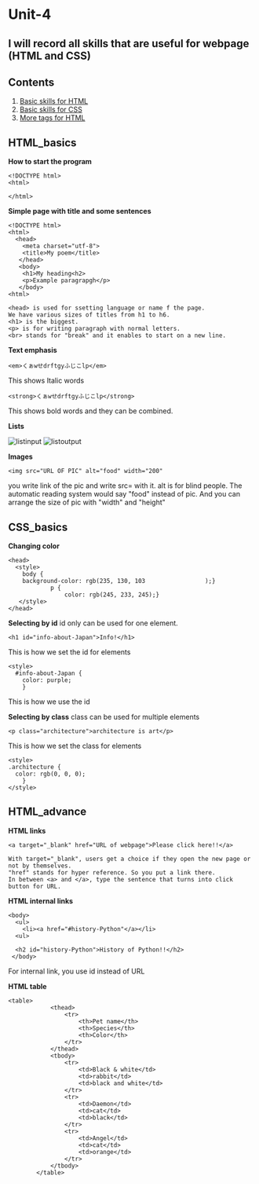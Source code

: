 # Unit-4

## I will record all skills that are useful for webpage (HTML and CSS) ##

Contents
------------
1. [Basic skills for HTML](#HTML_basics)
1. [Basic skills for CSS](#CSS_basics)
1. [More tags for HTML](#HTML_advance)



HTML_basics
------------
**How to start the program**
```
<!DOCTYPE html>
<html>

</html>
```

**Simple page with title and some sentences**
```
<!DOCTYPE html>
<html>
  <head>
    <meta charset="utf-8">
    <title>My poem</title>
   </head>
   <body>
    <h1>My heading<h2>
    <p>Example paragrapgh</p>
   </body>
<html>
```
```
<head> is used for ssetting language or name f the page. 
We have various sizes of titles from h1 to h6.
<h1> is the biggest.  
<p> is for writing paragraph with normal letters. 
<br> stands for "break" and it enables to start on a new line.
```
**Text emphasis**
```
<em>くぁwせdrftgyふじこlp</em>
```
This shows Italic words

```
<strong>くぁwせdrftgyふじこlp</strong>
```
This shows bold words and they can be combined.

**Lists**

![listinput](htmllist.JPG)
![listoutput](httmllist2.JPG)

**Images**
```
<img src="URL OF PIC" alt="food" width="200"
```
you write link of the pic and write src= with it.  alt is for blind people. The automatic reading system would say "food" instead of pic. And you can arrange the size of pic with "width" and "height" 

CSS_basics
-----------
**Changing color**
```
<head>
  <style>
    body {
    background-color: rgb(235, 130, 103                 );}
            p {
                color: rgb(245, 233, 245);}
   </style>
</head>
```
**Selecting by id**
id only can be used for one element. 
```
<h1 id="info-about-Japan">Info!</h1>
```
This is how we set the id for elements

```
<style>
  #info-about-Japan {
    color: purple;
    }
```
This is how we use the id

**Selecting by class**
class can be used for multiple elements
```
<p class="architecture">architecture is art</p>
```
This is how we set the class for elements

```
<style>
.architecture {
  color: rgb(0, 0, 0);
    }
</style>
```

HTML_advance
-----
**HTML links**
```
<a target="_blank" href="URL of webpage">Please click here!!</a>
```
```
With target="_blank", users get a choice if they open the new page or not by themselves. 
"href" stands for hyper reference. So you put a link there.
In between <a> and </a>, type the sentence that turns into click button for URL.
```
**HTML internal links**
```
<body>
  <ul>
    <li><a href="#history-Python"</a></li>
  <ul>
  
  <h2 id="history-Python">History of Python!!</h2>
 </body>
```
For internal link, you use id instead of URL

**HTML table**
```
<table>
            <thead>
                <tr>
                    <th>Pet name</th>
                    <th>Species</th>
                    <th>Color</th>
                </tr>
            </thead>
            <tbody>
                <tr>
                    <td>Black & white</td>
                    <td>rabbit</td>
                    <td>black and white</td>
                </tr>
                <tr>
                    <td>Daemon</td>
                    <td>cat</td>
                    <td>black</td>
                </tr>
                <tr>
                    <td>Angel</td>
                    <td>cat</td>
                    <td>orange</td>
                </tr>
            </tbody>
        </table>
```


